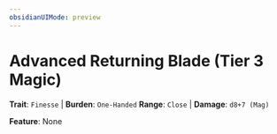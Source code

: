 ```yaml
---
obsidianUIMode: preview
---
```

# Advanced Returning Blade (Tier 3 Magic)

**Trait**: `Finesse` | **Burden**: `One-Handed`
**Range**: `Close` | **Damage**: `d8+7 (Mag)`

**Feature**: None
